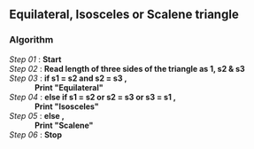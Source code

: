 ## Equilateral, Isosceles or Scalene triangle

### Algorithm

*Step 01* : **Start**\
*Step 02* : **Read length of three sides of the triangle as 1, s2 & s3**\
*Step 03* : **if s1 = s2 and s2 = s3 ,**\
&emsp;&emsp;&emsp; **Print "Equilateral"**\
*Step 04* : **else if s1 = s2 or s2 = s3 or s3 = s1 ,**\
&emsp;&emsp;&emsp; **Print "Isosceles"**\
*Step 05* : **else ,**\
&emsp;&emsp;&emsp; **Print "Scalene"**\
*Step 06* : **Stop**